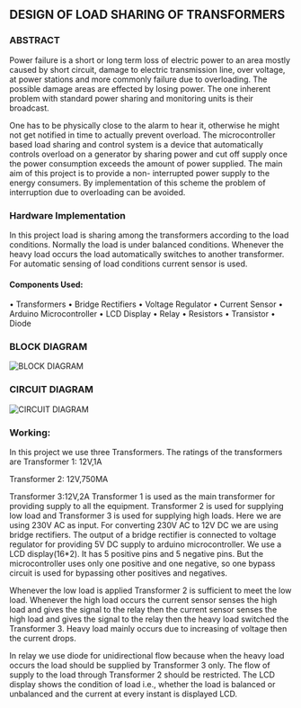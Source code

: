 ##  DESIGN OF LOAD SHARING OF TRANSFORMERS

### ABSTRACT

   Power failure is a short or long term loss of electric power to an area mostly caused by short circuit, damage to electric transmission line, over voltage, at power stations and more commonly failure due to overloading. The possible damage areas are effected by losing power. The one inherent problem with standard power sharing and monitoring units is their broadcast. 

   One has to be physically close to the alarm to hear it, otherwise he might not get notified in time to actually prevent overload. The microcontroller based load sharing and control system is a device that automatically controls overload on a generator by sharing power and cut off supply once the power consumption exceeds the amount of power supplied. The main aim of this project is to provide a non- interrupted   power supply to the energy consumers. By implementation of this scheme the problem of interruption due to overloading can be avoided.

### Hardware Implementation

In this project load is sharing among the transformers according to the load conditions. Normally the load is under balanced conditions. Whenever the heavy load occurs the load automatically switches to another transformer. For automatic sensing of load conditions current sensor is used.

#### Components Used:
•	Transformers
•	Bridge Rectifiers
•	Voltage Regulator
•	Current Sensor
•	Arduino Microcontroller
•	LCD Display
•	Relay
•	Resistors
•	Transistor
•	Diode
### BLOCK DIAGRAM
![BLOCK DIAGRAM](https://imgur.com/0GrINR8.png)
### CIRCUIT DIAGRAM
![CIRCUIT DIAGRAM](https://imgur.com/nHyogr9.png)
### Working:
In this project we use three Transformers.
The ratings of the transformers are
  Transformer 1: 12V,1A
        
  Transformer 2: 12V,750MA
        
  Transformer 3:12V,2A
Transformer 1 is used as the main transformer for providing supply to all the equipment. Transformer 2 is used for supplying low load and Transformer 3 is used for supplying high loads.
            Here we are using 230V AC as input. For converting 230V AC to 12V DC we are using bridge rectifiers. The output of a bridge rectifier is connected to voltage regulator for providing 5V DC supply to arduino microcontroller. We use a LCD display(16*2). It has 5 positive pins and 5 negative pins. But the microcontroller uses only one positive and one negative, so one bypass circuit is used for bypassing other positives and negatives.
            
  Whenever the low load is applied Transformer 2 is sufficient to meet the low load. Whenever the high load occurs the current sensor senses the high load and gives the signal to the relay then the current sensor senses the high load and gives the signal to the relay then the heavy load switched the Transformer 3. Heavy load mainly occurs due to increasing of voltage then the current drops.
              
In relay we use diode for unidirectional flow because when the heavy load occurs the load should be supplied by Transformer 3 only.
The flow of supply to the load through Transformer 2 should be restricted. The LCD display shows the condition of load i.e., whether the load is balanced or unbalanced and the current at every instant is displayed LCD.
